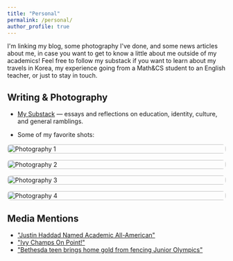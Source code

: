 ```yaml
---
title: "Personal"
permalink: /personal/
author_profile: true
---
```


I'm linking my blog, some photography I've done, and some news articles about me, in case you want to get to know a little about me outside of my academics! Feel free to follow my substack if you want to learn about my travels in Korea, my experience going from a Math&CS student to an English teacher, or just to stay in touch.

## Writing & Photography
- [My Substack](https://substack.com/@firestar2202?utm_campaign=profile&utm_medium=profile-page) — essays and reflections on education, identity, culture, and general ramblings.

- Some of my favorite shots:

<div style="display: grid; grid-template-columns: repeat(auto-fit, minmax(250px, 1fr)); gap: 15px;">
  <img src="/images/photography1.JPG" alt="Photography 1" style="width:100%; height:auto; border-radius:8px;">
  <img src="/images/photography2.jpg" alt="Photography 2" style="width:100%; height:auto; border-radius:8px;">
  <img src="/images/photography3.jpg" alt="Photography 3" style="width:100%; height:auto; border-radius:8px;">
  <img src="/images/photography4.jpg" alt="Photography 4" style="width:100%; height:auto; border-radius:8px;">
</div>



## Media Mentions
- ["Justin Haddad Named Academic All-American"](https://gocolumbialions.com/news/2025/7/9/fencing-justin-haddad-named-academic-all-american.aspx)
- ["Ivy Champs On Point!"](https://news.columbia.edu/content/ivy-champs-point) 
- ["Bethesda teen brings home gold from fencing Junior Olympics"](https://wtop.com/local/2019/02/bethesda-teen-brings-home-gold-from-fencing-junior-olympics/)
